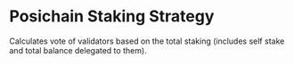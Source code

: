 # Posichain Staking Strategy

Calculates vote of validators based on the total staking (includes self stake and total balance delegated to them).
